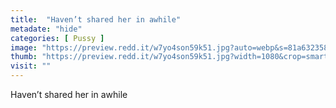 ```yaml
---
title:  "Haven’t shared her in awhile"
metadate: "hide"
categories: [ Pussy ]
image: "https://preview.redd.it/w7yo4son59k51.jpg?auto=webp&s=81a63235809a7c1300d5fd2cd9817bb199c0778a"
thumb: "https://preview.redd.it/w7yo4son59k51.jpg?width=1080&crop=smart&auto=webp&s=b33c6462d1c4e68eede045bad3962261c9c833e8"
visit: ""
---
```

Haven’t shared her in awhile
